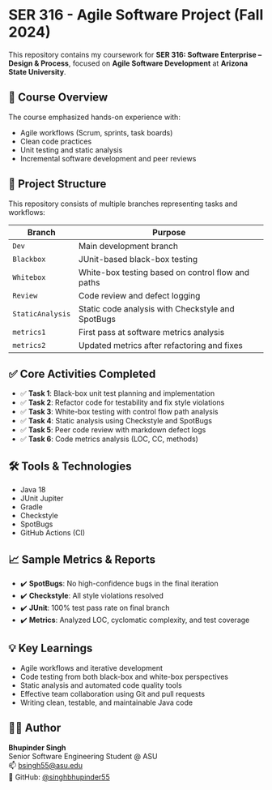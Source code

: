 # SER 316 - Agile Software Project (Fall 2024)

This repository contains my coursework for **SER 316: Software Enterprise – Design & Process**, focused on **Agile Software Development** at **Arizona State University**.

## 🧾 Course Overview

The course emphasized hands-on experience with:
- Agile workflows (Scrum, sprints, task boards)
- Clean code practices
- Unit testing and static analysis
- Incremental software development and peer reviews

## 📁 Project Structure

This repository consists of multiple branches representing tasks and workflows:

| Branch         | Purpose                                                 |
|----------------|---------------------------------------------------------|
| `Dev`          | Main development branch                                 |
| `Blackbox`     | JUnit-based black-box testing                           |
| `Whitebox`     | White-box testing based on control flow and paths       |
| `Review`       | Code review and defect logging                          |
| `StaticAnalysis` | Static code analysis with Checkstyle and SpotBugs     |
| `metrics1`     | First pass at software metrics analysis                 |
| `metrics2`     | Updated metrics after refactoring and fixes             |

## ✅ Core Activities Completed

- ✅ **Task 1**: Black-box unit test planning and implementation  
- ✅ **Task 2**: Refactor code for testability and fix style violations  
- ✅ **Task 3**: White-box testing with control flow path analysis  
- ✅ **Task 4**: Static analysis using Checkstyle and SpotBugs  
- ✅ **Task 5**: Peer code review with markdown defect logs  
- ✅ **Task 6**: Code metrics analysis (LOC, CC, methods)

## 🛠️ Tools & Technologies

- Java 18  
- JUnit Jupiter  
- Gradle  
- Checkstyle  
- SpotBugs  
- GitHub Actions (CI)

## 📈 Sample Metrics & Reports

- ✔️ **SpotBugs**: No high-confidence bugs in the final iteration  
- ✔️ **Checkstyle**: All style violations resolved  
- ✔️ **JUnit**: 100% test pass rate on final branch  
- ✔️ **Metrics**: Analyzed LOC, cyclomatic complexity, and test coverage

## 💡 Key Learnings

- Agile workflows and iterative development  
- Code testing from both black-box and white-box perspectives  
- Static analysis and automated code quality tools  
- Effective team collaboration using Git and pull requests  
- Writing clean, testable, and maintainable Java code

## 👨‍💻 Author

**Bhupinder Singh**  
Senior Software Engineering Student @ ASU  
📫 bsingh55@asu.edu  
🔗 GitHub: [@singhbhupinder55](https://github.com/singhbhupinder55)
